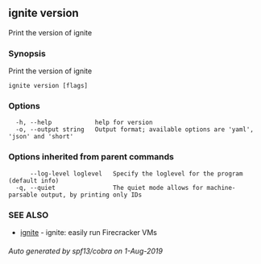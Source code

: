 ## ignite version

Print the version of ignite

### Synopsis

Print the version of ignite

```
ignite version [flags]
```

### Options

```
  -h, --help            help for version
  -o, --output string   Output format; available options are 'yaml', 'json' and 'short'
```

### Options inherited from parent commands

```
      --log-level loglevel   Specify the loglevel for the program (default info)
  -q, --quiet                The quiet mode allows for machine-parsable output, by printing only IDs
```

### SEE ALSO

* [ignite](ignite.md)	 - ignite: easily run Firecracker VMs

###### Auto generated by spf13/cobra on 1-Aug-2019
